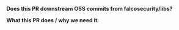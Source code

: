 **Does this PR downstream OSS commits from falcosecurity/libs?**

<!--
If yes, report the falcosecurity/libs pull request introducting commits:

Ref: https://github.com/falcosecurity/libs/pull/<pr-number>
-->

**What this PR does / why we need it**:

<!--  Describe the scope of the proposed changes -->
